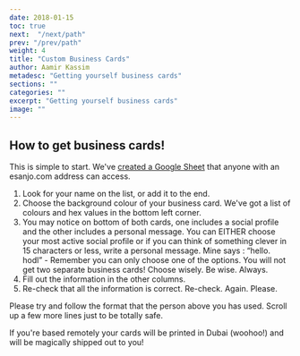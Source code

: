```yaml
---
date: 2018-01-15
toc: true
next:  "/next/path"
prev: "/prev/path"
weight: 4
title: "Custom Business Cards"
author: Aamir Kassim
metadesc: "Getting yourself business cards"
sections: ""
categories: ""
excerpt: "Getting yourself business cards"
image: ""
---
```




## How to get business cards!

This is simple to start. We've [created a Google Sheet](https://goo.gl/3eQUGh0) that anyone with an esanjo.com address can access.

1. Look for your name on the list, or add it to the end.
2. Choose the background colour of your business card. We've got a list of colours and hex values in the bottom left corner.
2. You may notice on bottom of both cards, one includes a social profile and the other includes a personal message. You can EITHER choose your most active social profile or if you can think of something clever in 15 characters or less, write a personal message. Mine says : “hello. hodl” - Remember you can only choose one of the options. You will not get two separate business cards! Choose wisely. Be wise. Always.
3. Fill out the information in the other columns.
4. Re-check that all the information is correct. Re-check. Again. Please.

Please try and follow the format that the person above you has used. Scroll up a few more lines just to be totally safe.

If you're based remotely your cards will be printed in Dubai (woohoo!) and will be magically shipped out to you!

